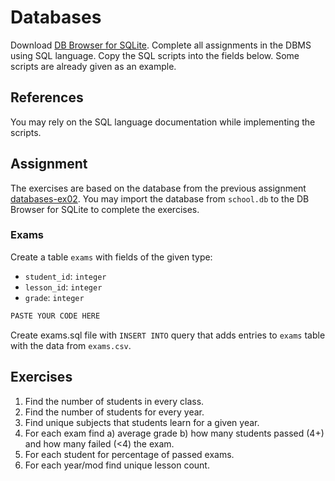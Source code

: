 # Databases

Download [DB Browser for SQLite](https://sqlitebrowser.org/). Complete all
assignments in the DBMS using SQL language. Copy the SQL scripts into the fields
below. Some scripts are already given as an example.

## References

You may rely on the SQL language documentation while implementing the scripts.

## Assignment

The exercises are based on the database from the previous assignment
[databases-ex02](https://github.com/prog-1/databases-ex02). You may import the database from `school.db` to the DB Browser for SQLite to complete the exercises.

### Exams

Create a table `exams` with fields of the given type:

* `student_id`: `integer`
* `lesson_id`: `integer`
* `grade`: `integer`

```sql
PASTE YOUR CODE HERE
```

Create exams.sql file with `INSERT INTO` query that adds entries to `exams` table with the data from `exams.csv`.

## Exercises

1. Find the number of students in every class.
2. Find the number of students for every year.
3. Find unique subjects that students learn for a given year.
4. For each exam find a) average grade b) how many students passed (4+) and how many failed (<4) the exam.
5. For each student for percentage of passed exams.
6. For each year/mod find unique lesson count.
